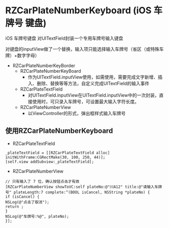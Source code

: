 # RZCarPlateNumberKeyboard (iOS 车牌号 键盘)
iOS 车牌号键盘 对UITextField封装一个专用车牌号输入键盘

对键盘的inputView做了一个替换，输入项只能选择输入车牌号（省区（或特殊车牌）+数字字母）

* RZCarPlateNumberKeyBorder
    * RZCarPlateNumberKeyBoard   
        * 作为UITextField.inputView使用，如需使用，需要完成文字新增、插入、删除、替换等等方法，自定义完成UITextField的输入事件
    * RZCarPlateTextField
        * 对UITextField.inputView在UITextField.inputView中的一次封装，直接使用时，可只录入车牌号，可设置最大输入字符长度。
    * RZCarPlateNumberView
        * 以ViewController的形式，弹出框样式输入车牌号

## 使用RZCarPlateNumberKeyboard

* RZCarPlateTextField
```
_plateTextField = [[RZCarPlateTextField alloc] initWithFrame:CGRectMake(30, 100, 250, 44)];
[self.view addSubview:_plateTextField];
```
* RZCarPlateNumberView 
```
// 只有输入了 7 位，确认按钮点击才有效
[RZCarPlateNumberView showToVC:self plateNo:@"川A12" title:@"请输入车牌号" plateLength:7 complete:^(BOOL isCancel, NSString *plateNo) {
if (isCancel) {
NSLog(@"点击了取消");
return ;
}
NSLog(@"车牌号:%@", plateNo);
}];
```

